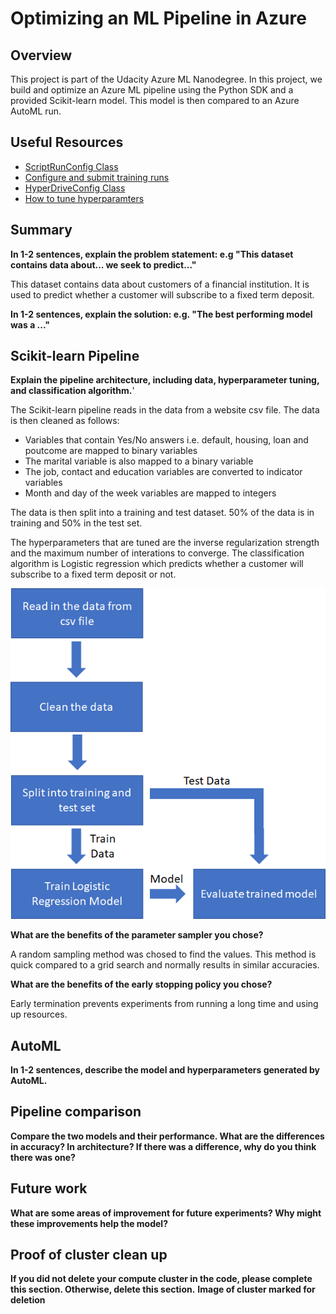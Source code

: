 # Optimizing an ML Pipeline in Azure

## Overview
This project is part of the Udacity Azure ML Nanodegree.
In this project, we build and optimize an Azure ML pipeline using the Python SDK and a provided Scikit-learn model.
This model is then compared to an Azure AutoML run.

## Useful Resources
- [ScriptRunConfig Class](https://docs.microsoft.com/en-us/python/api/azureml-core/azureml.core.scriptrunconfig?view=azure-ml-py)
- [Configure and submit training runs](https://docs.microsoft.com/en-us/azure/machine-learning/how-to-set-up-training-targets)
- [HyperDriveConfig Class](https://docs.microsoft.com/en-us/python/api/azureml-train-core/azureml.train.hyperdrive.hyperdriveconfig?view=azure-ml-py)
- [How to tune hyperparamters](https://docs.microsoft.com/en-us/azure/machine-learning/how-to-tune-hyperparameters)


## Summary
**In 1-2 sentences, explain the problem statement: e.g "This dataset contains data about... we seek to predict..."**

This dataset contains data about customers of a financial institution. It is used to predict whether a customer will subscribe to a fixed term deposit.

**In 1-2 sentences, explain the solution: e.g. "The best performing model was a ..."**

## Scikit-learn Pipeline
**Explain the pipeline architecture, including data, hyperparameter tuning, and classification algorithm.**'

The Scikit-learn pipeline reads in the data from a website csv file. The data is then cleaned as follows:
* Variables that contain Yes/No answers i.e. default, housing, loan and poutcome are mapped to binary variables
* The marital variable is also mapped to a binary variable
* The job, contact and education variables are converted to indicator variables
* Month and day of the week variables are mapped to integers

The data is then split into a training and test dataset. 50% of the data is in training and 50% in the test set.

The hyperparameters that are tuned are the inverse regularization strength and the maximum number of interations to converge. The classification algorithm is Logistic regression which predicts whether a customer will subscribe to a fixed term deposit or not.

![alt text](ScikitLearnPipelineProject1.png)

**What are the benefits of the parameter sampler you chose?**

A random sampling method was chosed to find the values. This method is quick compared to a grid search and normally results in similar accuracies.

**What are the benefits of the early stopping policy you chose?**

Early termination prevents experiments from running a long time and using up resources. 

## AutoML
**In 1-2 sentences, describe the model and hyperparameters generated by AutoML.**

## Pipeline comparison
**Compare the two models and their performance. What are the differences in accuracy? In architecture? If there was a difference, why do you think there was one?**

## Future work
**What are some areas of improvement for future experiments? Why might these improvements help the model?**

## Proof of cluster clean up
**If you did not delete your compute cluster in the code, please complete this section. Otherwise, delete this section.**
**Image of cluster marked for deletion**
